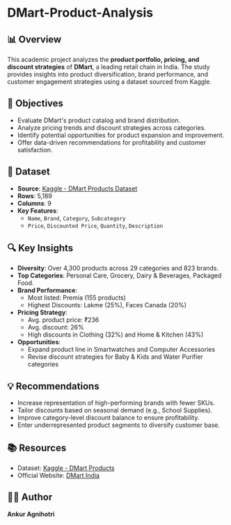 # DMart-Product-Analysis

## 📊 Overview

This academic project analyzes the **product portfolio, pricing, and discount strategies** of **DMart**, a leading retail chain in India. The study provides insights into product diversification, brand performance, and customer engagement strategies using a dataset sourced from Kaggle.

## 🧠 Objectives

- Evaluate DMart's product catalog and brand distribution.
- Analyze pricing trends and discount strategies across categories.
- Identify potential opportunities for product expansion and improvement.
- Offer data-driven recommendations for profitability and customer satisfaction.

## 📁 Dataset

- **Source**: [Kaggle - DMart Products Dataset](https://www.kaggle.com/datasets/chinmayshanbhag/dmart-products)
- **Rows**: 5,189
- **Columns**: 9  
- **Key Features**:
  - `Name`, `Brand`, `Category`, `Subcategory`
  - `Price`, `Discounted Price`, `Quantity`, `Description`

## 🔍 Key Insights

- **Diversity**: Over 4,300 products across 29 categories and 823 brands.
- **Top Categories**: Personal Care, Grocery, Dairy & Beverages, Packaged Food.
- **Brand Performance**:
  - Most listed: Premia (155 products)
  - Highest Discounts: Lakme (25%), Faces Canada (20%)
- **Pricing Strategy**:
  - Avg. product price: ₹236
  - Avg. discount: 26%
  - High discounts in Clothing (32%) and Home & Kitchen (43%)
- **Opportunities**:
  - Expand product line in Smartwatches and Computer Accessories
  - Revise discount strategies for Baby & Kids and Water Purifier categories

## 💡 Recommendations

- Increase representation of high-performing brands with fewer SKUs.
- Tailor discounts based on seasonal demand (e.g., School Supplies).
- Improve category-level discount balance to ensure profitability.
- Enter underrepresented product segments to diversify customer base.

## 📚 Resources

- Dataset: [Kaggle - DMart Products](https://www.kaggle.com/datasets/chinmayshanbhag/dmart-products)
- Official Website: [DMart India](https://www.dmartindia.com/)

## 👨‍💼 Author

**Ankur Agnihotri**  

